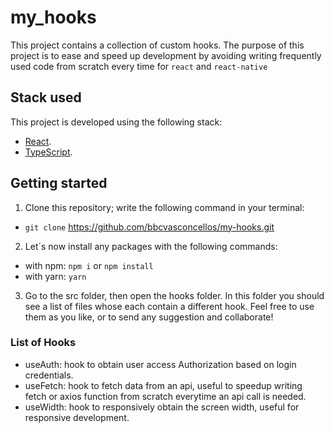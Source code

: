 # my_hooks

This project contains a collection of custom hooks. The purpose of this project
is to ease and speed up development by avoiding writing frequently used code
from scratch every time for `react` and `react-native`

## Stack used

This project is developed using the following stack:

- [React](https://reactjs.org/docs/getting-started.html).
- [TypeScript](https://www.typescriptlang.org/docs/).

## Getting started

1. Clone this repository; write the following command in your terminal:

- `git clone` https://github.com/bbcvasconcellos/my-hooks.git

2. Let´s now install any packages with the following commands:

- with npm: `npm i` or `npm install`
- with yarn: `yarn`

3. Go to the src folder, then open the hooks folder. In this folder you should see a list of files whose each contain a different hook. Feel free to use them as you like, or to send any suggestion and collaborate!

### List of Hooks

- useAuth: hook to obtain user access Authorization based on login credentials.
- useFetch: hook to fetch data from an api, useful to speedup writing fetch or axios function from scratch everytime an api call is needed.
- useWidth: hook to responsively obtain the screen width, useful for responsive development.
